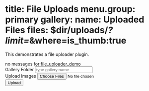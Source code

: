 title: File Uploads
menu.group: primary
gallery: 
    name: Uploaded Files
    files: $dir/uploads/*?limit=*&where=is_thumb:true
===
This demonstrates a file uploader plugin.

<form id="file_uploader_demo_form" action="/api/demo-uploads" method="POST" type="media" enctype="multipart/form-data">
		<div class="form-messages row">
			<div class="alert">
				no messages for file_uploader_demo
			</div>
		</div>
		<input type="hidden" name="form_id" value="file_uploader_demo">
		<input type="hidden" name="redirect" value="/uploader-demo">
		<input type="hidden" name="csrf_token" value="">
<div class="form-row" tabindex="0">
<label for="foldername" class="form-label">
    Gallery Folder
</label>
    <input tabindex="0" value="" class="form-input " type="text" id="foldername" placeholder="type gallery name" name="foldername">
</div> 

<div class="form-row" tabindex="0">
	<div id="media-upload" class="row">
  <div id="dropbox">
    <!-- <ul id="imageList" class="debug row"> </ul> -->
  <div id="upload-btn" class="btn">Upload Images
    <input type="file" name="files" multiple="" data-parent="files" data-name=""></div>
  </div>
  <div class="progress-bar"><span class="meter"></span></div>
</div>
</div>

<div class="form-row" tabindex="0">
	<button type="submit" class="btn upload">Upload</button>
</div> 

</form>